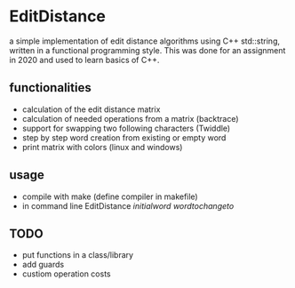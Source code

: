 ﻿# EditDistance
a simple implementation of edit distance algorithms using C++ std::string, written in a functional programming style.
This was done for an assignment in 2020 and used to learn basics of C++.

## functionalities
* calculation of the edit distance matrix
* calculation of needed operations from a matrix (backtrace)
* support for swapping two following characters (Twiddle)
* step by step word creation from existing or empty word
* print matrix with colors (linux and windows)

## usage
* compile with make (define compiler in makefile)
* in command line EditDistance $initial word$ $word to change to$

## TODO
* put functions in a class/library
* add guards
* custiom operation costs
